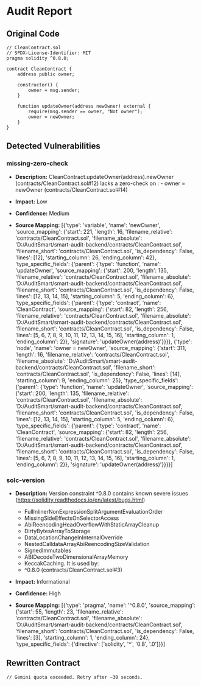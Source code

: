 # Audit Report

## Original Code

```solidity
// CleanContract.sol
// SPDX-License-Identifier: MIT
pragma solidity ^0.8.0;

contract CleanContract {
    address public owner;

    constructor() {
        owner = msg.sender;
    }

    function updateOwner(address newOwner) external {
        require(msg.sender == owner, "Not owner");
        owner = newOwner;
    }
}

```

## Detected Vulnerabilities

### missing-zero-check

- **Description:** CleanContract.updateOwner(address).newOwner (contracts/CleanContract.sol#12) lacks a zero-check on :
		- owner = newOwner (contracts/CleanContract.sol#14)

- **Impact:** Low
- **Confidence:** Medium
- **Source Mapping:** [{'type': 'variable', 'name': 'newOwner', 'source_mapping': {'start': 221, 'length': 16, 'filename_relative': 'contracts/CleanContract.sol', 'filename_absolute': 'D:/AuditSmart/smart-audit-backend/contracts/CleanContract.sol', 'filename_short': 'contracts/CleanContract.sol', 'is_dependency': False, 'lines': [12], 'starting_column': 26, 'ending_column': 42}, 'type_specific_fields': {'parent': {'type': 'function', 'name': 'updateOwner', 'source_mapping': {'start': 200, 'length': 135, 'filename_relative': 'contracts/CleanContract.sol', 'filename_absolute': 'D:/AuditSmart/smart-audit-backend/contracts/CleanContract.sol', 'filename_short': 'contracts/CleanContract.sol', 'is_dependency': False, 'lines': [12, 13, 14, 15], 'starting_column': 5, 'ending_column': 6}, 'type_specific_fields': {'parent': {'type': 'contract', 'name': 'CleanContract', 'source_mapping': {'start': 82, 'length': 256, 'filename_relative': 'contracts/CleanContract.sol', 'filename_absolute': 'D:/AuditSmart/smart-audit-backend/contracts/CleanContract.sol', 'filename_short': 'contracts/CleanContract.sol', 'is_dependency': False, 'lines': [5, 6, 7, 8, 9, 10, 11, 12, 13, 14, 15, 16], 'starting_column': 1, 'ending_column': 2}}, 'signature': 'updateOwner(address)'}}}}, {'type': 'node', 'name': 'owner = newOwner', 'source_mapping': {'start': 311, 'length': 16, 'filename_relative': 'contracts/CleanContract.sol', 'filename_absolute': 'D:/AuditSmart/smart-audit-backend/contracts/CleanContract.sol', 'filename_short': 'contracts/CleanContract.sol', 'is_dependency': False, 'lines': [14], 'starting_column': 9, 'ending_column': 25}, 'type_specific_fields': {'parent': {'type': 'function', 'name': 'updateOwner', 'source_mapping': {'start': 200, 'length': 135, 'filename_relative': 'contracts/CleanContract.sol', 'filename_absolute': 'D:/AuditSmart/smart-audit-backend/contracts/CleanContract.sol', 'filename_short': 'contracts/CleanContract.sol', 'is_dependency': False, 'lines': [12, 13, 14, 15], 'starting_column': 5, 'ending_column': 6}, 'type_specific_fields': {'parent': {'type': 'contract', 'name': 'CleanContract', 'source_mapping': {'start': 82, 'length': 256, 'filename_relative': 'contracts/CleanContract.sol', 'filename_absolute': 'D:/AuditSmart/smart-audit-backend/contracts/CleanContract.sol', 'filename_short': 'contracts/CleanContract.sol', 'is_dependency': False, 'lines': [5, 6, 7, 8, 9, 10, 11, 12, 13, 14, 15, 16], 'starting_column': 1, 'ending_column': 2}}, 'signature': 'updateOwner(address)'}}}}]


### solc-version

- **Description:** Version constraint ^0.8.0 contains known severe issues (https://solidity.readthedocs.io/en/latest/bugs.html)
	- FullInlinerNonExpressionSplitArgumentEvaluationOrder
	- MissingSideEffectsOnSelectorAccess
	- AbiReencodingHeadOverflowWithStaticArrayCleanup
	- DirtyBytesArrayToStorage
	- DataLocationChangeInInternalOverride
	- NestedCalldataArrayAbiReencodingSizeValidation
	- SignedImmutables
	- ABIDecodeTwoDimensionalArrayMemory
	- KeccakCaching.
It is used by:
	- ^0.8.0 (contracts/CleanContract.sol#3)

- **Impact:** Informational
- **Confidence:** High
- **Source Mapping:** [{'type': 'pragma', 'name': '^0.8.0', 'source_mapping': {'start': 55, 'length': 23, 'filename_relative': 'contracts/CleanContract.sol', 'filename_absolute': 'D:/AuditSmart/smart-audit-backend/contracts/CleanContract.sol', 'filename_short': 'contracts/CleanContract.sol', 'is_dependency': False, 'lines': [3], 'starting_column': 1, 'ending_column': 24}, 'type_specific_fields': {'directive': ['solidity', '^', '0.8', '.0']}}]


## Rewritten Contract

```solidity
// Gemini quota exceeded. Retry after ~30 seconds.
```